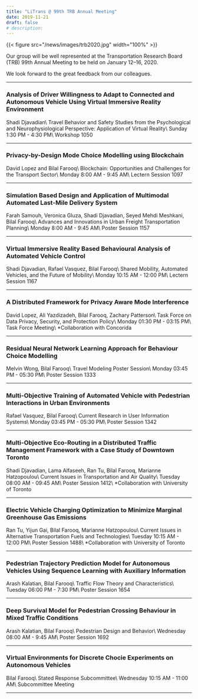 ```yaml
---
title: "LiTrans @ 99th TRB Annual Meeting"
date: 2019-11-21
draft: false
# description: 
---
```


{{< figure src="/news/images/trb2020.jpg" width="100%" >}}

Our group will be well represented at the Transportation Research Board (TRB) 99th Annual Meeting to be held on January 12–16, 2020.
<!--more-->

We look forward to the great feedback from our colleagues.

***

### Analysis of Driver Willingness to Adapt to Connected and Autonomous Vehicle Using Virtual Immersive Reality Environment
Shadi Djavadian\\
Travel Behavior and Safety Studies from the Psychological and Neurophysiological Perspective: Application of Virtual Reality\\
Sunday 1:30 PM - 4:30 PM\\
Workshop 1050

***

### Privacy-by-Design Mode Choice Modelling using Blockchain
David Lopez and Bilal Farooq\\
Blockchain: Opportunities and Challenges for the Transport Sector\\
Monday 8:00 AM - 9:45 AM\\
Lectern Session 1097

***

### Simulation Based Design and Application of Multimodal Automated Last-Mile Delivery System
Farah Samouh, Veronica Gluza, Shadi Djavadian, Seyed Mehdi Meshkani, Bilal Farooq\\
Advances and Innovations in Urban Freight Transportation Planning\\
Monday 8:00 AM - 9:45 AM\\
Poster Session 1157

***

### Virtual Immersive Reality Based Behavioural Analysis of Automated Vehicle Control
Shadi Djavadian, Rafael Vasquez, Bilal Farooq\\
Shared Mobility, Automated Vehicles, and the Future of Mobility\\
Monday 10:15 AM - 12:00 PM\\
Lectern Session 1167

***

### A Distributed Framework for Privacy Aware Mode Interference
David Lopez, Ali Yazdizadeh, Bilal Farooq, Zachary Patterson\\
Task Force on Data Privacy, Security, and Protection Policy\\
Monday 01:30 PM - 03:15 PM\\
Task Force Meeting\\
*Collaboration with Concorida

***

### Residual Neural Network Learning Approach for Behaviour Choice Modelling
Melvin Wong, Bilal Farooq\\
Travel Modeling Poster Session\\
Monday 03:45 PM - 05:30 PM\\
Poster Session 1333

***

### Multi-Objective Training of Automated Vehicle with Pedestrian Interactions in Urban Environments
Rafael Vasquez, Bilal Farooq\\
Current Research in User Information Systems\\
Monday 03:45 PM - 05:30 PM\\
Poster Session 1342

***

### Multi-Objective Eco-Routing in a Distributed Traffic Management Framework with a Case Study of Downtown Toronto
Shadi Djavadian, Lama Alfaseeh, Ran Tu, Bilal Farooq, Marianne Hatzopoulou\\
Current Issues in Transportation and Air Quality\\
Tuesday 08:00 AM - 09:45 AM\\
Poster Session 1412\\
*Collaboration with University of Toronto

***

### Electric Vehicle Charging Optimization to Minimize Marginal Greenhouse Gas Emissions
Ran Tu, Yijun Gai, Bilal Farooq, Marianne Hatzopoulou\\
Current Issues in Alternative Transportation Fuels and Technologies\\
Tuesday 10:15 AM - 12:00 PM\\
Poster Session 1488\\
*Collaboration with University of Toronto

***

### Pedestrian Trajectory Prediction Model for Autonomous Vehicles Using Sequence Learning with Auxiliary Information
Arash Kalatian, Bilal Farooq\\
Traffic Flow Theory and Characteristics\\
Tuesday 06:00 PM - 7:30 PM\\
Poster Session 1654

***

### Deep Survival Model for Pedestrian Crossing Behaviour in Mixed Traffic Conditions
Arash Kalatian, Bilal Farooq\\
Pedestrian Design and Behavior\\
Wednesday 08:00 AM - 9:45 AM\\
Poster Session 1692

***

### Virtual Environments for Discrete Chocie Experiments on Autonomous Vehicles
Bilal Farooq\\
Stated Response Subcommittee\\
Wednesday 10:15 AM - 11:00 AM\\
Subcommittee Meeting

***
